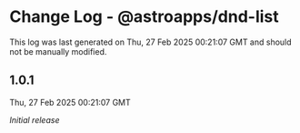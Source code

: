 # Change Log - @astroapps/dnd-list

This log was last generated on Thu, 27 Feb 2025 00:21:07 GMT and should not be manually modified.

## 1.0.1
Thu, 27 Feb 2025 00:21:07 GMT

_Initial release_

